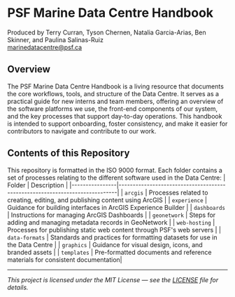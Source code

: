 # PSF Marine Data Centre Handbook
Produced by Terry Curran, Tyson Chernen, Natalia Garcia-Arias, Ben Skinner, and Paulina Salinas-Ruiz  
marinedatacentre@psf.ca

## Overview

The PSF Marine Data Centre Handbook is a living resource that documents the core workflows, tools, and structure of the Data Centre. 
It serves as a practical guide for new interns and team members, offering an overview of the software platforms we use, the front-end components of our system, and the key processes that support day-to-day operations. 
This handbook is intended to support onboarding, foster consistency, and make it easier for contributors to navigate and contribute to our work.

## Contents of this Repository
This repository is formatted in the ISO 9000 format. Each folder contains a set of processes relating to the different software used in the Data Centre: 
| Folder         | Description                                                                 |
|----------------|-----------------------------------------------------------------------------|
| `arcgis`       | Processes related to creating, editing, and publishing content using ArcGIS |
| `experience`   | Guidance for building interfaces in ArcGIS Experience Builder               |
| `dashboards`   | Instructions for managing ArcGIS Dashboards                                 |
| `geonetwork`   | Steps for adding and managing metadata records in GeoNetwork                |
| `web-hosting`  | Processes for publishing static web content through PSF's web servers       |
| `data-formats` | Standards and practices for formatting datasets for use in the Data Centre  |
| `graphics`     | Guidance for visual design, icons, and branded assets                       |
| `templates`    | Pre-formatted documents and reference materials for consistent documentation|

---

*This project is licensed under the MIT License — see the [LICENSE](LICENSE) file for details.*

